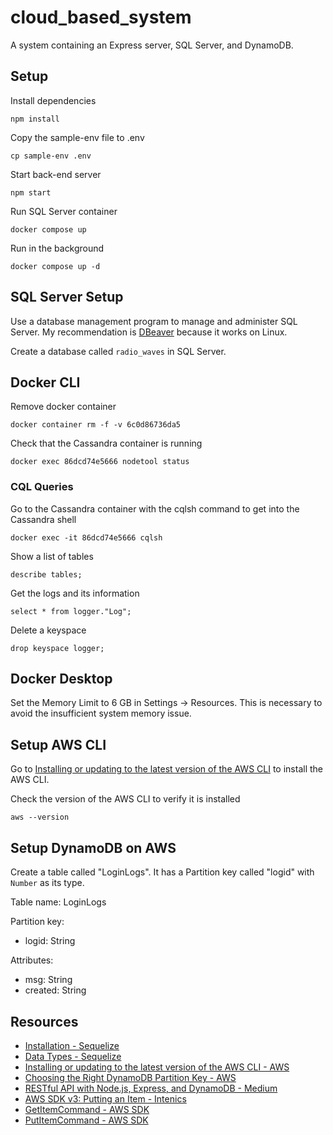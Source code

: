 # cloud_based_system

A system containing an Express server, SQL Server, and DynamoDB.

## Setup

Install dependencies
```
npm install
```

Copy the sample-env file to .env
```
cp sample-env .env
```

Start back-end server
```
npm start
```

Run SQL Server container
```
docker compose up
```

Run in the background
```
docker compose up -d
```

## SQL Server Setup

Use a database management program to manage and administer SQL Server.
My recommendation is [DBeaver](https://dbeaver.io/) because it works on Linux.

Create a database called `radio_waves` in SQL Server.

## Docker CLI

Remove docker container
```
docker container rm -f -v 6c0d86736da5
```

Check that the Cassandra container is running
```
docker exec 86dcd74e5666 nodetool status
```

### CQL Queries

Go to the Cassandra container with the cqlsh command to get into the Cassandra shell
```
docker exec -it 86dcd74e5666 cqlsh
```

Show a list of tables
```
describe tables;
```

Get the logs and its information
```
select * from logger."Log";
```

Delete a keyspace
```
drop keyspace logger;
```

## Docker Desktop
Set the Memory Limit to 6 GB in Settings -> Resources. This is necessary to avoid 
the insufficient system memory issue.

## Setup AWS CLI
Go to [Installing or updating to the latest version of the AWS CLI](https://docs.aws.amazon.com/cli/latest/userguide/getting-started-install.html) to install the AWS CLI.

Check the version of the AWS CLI to verify it is installed
```
aws --version
```

## Setup DynamoDB on AWS
Create a table called "LoginLogs". It has a Partition key called "logid" with `Number` as its type.

Table name: LoginLogs

Partition key:
- logid: String

Attributes:
- msg: String
- created: String

## Resources
- [Installation - Sequelize](https://sequelize.org/docs/v6/getting-started/)
- [Data Types - Sequelize](https://sequelize.org/docs/v7/models/data-types/)
- [Installing or updating to the latest version of the AWS CLI - AWS](https://docs.aws.amazon.com/cli/latest/userguide/getting-started-install.html)
- [Choosing the Right DynamoDB Partition Key - AWS](https://aws.amazon.com/blogs/database/choosing-the-right-dynamodb-partition-key/)
- [RESTful API with Node.js, Express, and DynamoDB - Medium](https://faerulsalamun.medium.com/restful-api-with-node-js-express-and-dynamodb-5059beb3ba7f)
- [AWS SDK v3: Putting an Item - Intenics](https://blog.intenics.io/aws-sdk-v3-putting-an-item/)
- [GetItemCommand - AWS SDK](https://docs.aws.amazon.com/AWSJavaScriptSDK/v3/latest/client/dynamodb/command/GetItemCommand/)
- [PutItemCommand - AWS SDK](https://docs.aws.amazon.com/AWSJavaScriptSDK/v3/latest/client/dynamodb/command/PutItemCommand/)
